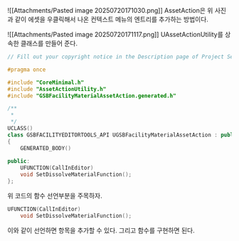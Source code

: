 ![[Attachments/Pasted image 20250720171030.png]]
AssetAction은 위 사진과 같이 에셋을 우클릭해서 나온 컨텍스트 메뉴의 엔트리를 추가하는 방법이다.

![[Attachments/Pasted image 20250720171117.png]]
UAssetActionUtility를 상속한 클래스를 만들어 준다.

```cpp
// Fill out your copyright notice in the Description page of Project Settings.

#pragma once

#include "CoreMinimal.h"
#include "AssetActionUtility.h"
#include "GSBFacilityMaterialAssetAction.generated.h"

/**
 * 
 */
UCLASS()
class GSBFACILITYEDITORTOOLS_API UGSBFacilityMaterialAssetAction : public UAssetActionUtility
{
	GENERATED_BODY()
	
public:
	UFUNCTION(CallInEditor)
	void SetDissolveMaterialFunction();
};

```
위 코드의 함수 선언부분을 주목하자.
```cpp
UFUNCTION(CallInEditor)
	void SetDissolveMaterialFunction();
```
이와 같이 선언하면 항목을 추가할 수 있다. 그리고 함수를 구현하면 된다.
